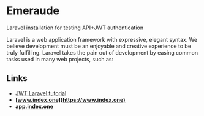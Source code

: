# Emeraude

Laravel installation for testing API+JWT authentication

Laravel is a web application framework with expressive, elegant syntax. We believe development must be an enjoyable and creative experience to be truly fulfilling. Laravel takes the pain out of development by easing common tasks used in many web projects, such as:

## Links

- [JWT Laravel tutorial](https://www.avyatech.com/rest-api-with-laravel-8-using-jwt-token/)
- **[www.index.one](https://www.index.one)**
- **[app.index.one](https://app.index.one)**
